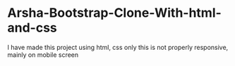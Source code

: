 # Arsha-Bootstrap-Clone-With-html-and-css
I have made this project using html, css only this is not properly responsive, mainly on mobile screen
